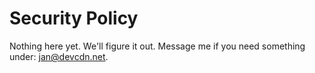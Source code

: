 # Security Policy

Nothing here yet. We'll figure it out. Message me if you need something under: <jan@devcdn.net>.
